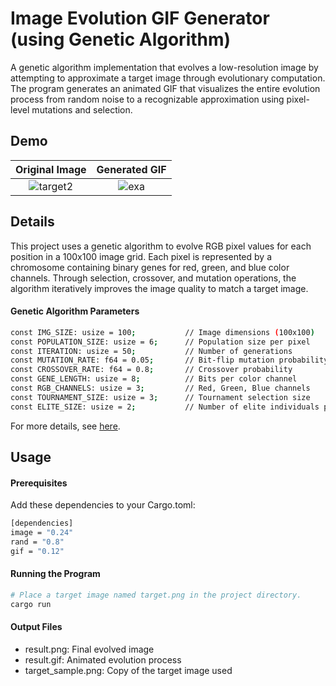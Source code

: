 # Image Evolution GIF Generator (using Genetic Algorithm)

A genetic algorithm implementation that evolves a low-resolution image by attempting to approximate a target image through evolutionary computation.  
The program generates an animated GIF that visualizes the entire evolution process from random noise to a recognizable approximation using pixel-level mutations and selection.

## Demo
| **Original Image** | **Generated GIF** |
|:---:|:---:|
| ![target2](https://github.com/user-attachments/assets/40bb4ed8-588b-4f7f-96de-c58ba8bb0fed) | ![exa](https://github.com/user-attachments/assets/b3407c34-23cb-466a-89c1-54f476426efa) |

## Details
This project uses a genetic algorithm to evolve RGB pixel values for each position in a 100x100 image grid. 
Each pixel is represented by a chromosome containing binary genes for red, green, and blue color channels. 
Through selection, crossover, and mutation operations, the algorithm iteratively improves the image quality to match a target image. 

#### Genetic Algorithm Parameters
```bash
const IMG_SIZE: usize = 100;           // Image dimensions (100x100)
const POPULATION_SIZE: usize = 6;      // Population size per pixel
const ITERATION: usize = 50;           // Number of generations
const MUTATION_RATE: f64 = 0.05;       // Bit-flip mutation probability
const CROSSOVER_RATE: f64 = 0.8;       // Crossover probability
const GENE_LENGTH: usize = 8;          // Bits per color channel
const RGB_CHANNELS: usize = 3;         // Red, Green, Blue channels
const TOURNAMENT_SIZE: usize = 3;      // Tournament selection size
const ELITE_SIZE: usize = 2;           // Number of elite individuals preserved
```
For more details, see [here](https://github.com/Yutarop/ga-pixel-art/wiki).

## Usage
#### Prerequisites
Add these dependencies to your Cargo.toml:
```bash
[dependencies]
image = "0.24"
rand = "0.8"
gif = "0.12"
```
#### Running the Program
```bash
# Place a target image named target.png in the project directory.
cargo run
```

#### Output Files
- result.png: Final evolved image
- result.gif: Animated evolution process
- target_sample.png: Copy of the target image used
